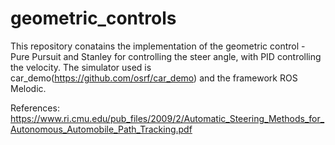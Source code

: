 # geometric_controls
This repository conatains the implementation of the geometric control - Pure Pursuit and Stanley for controlling the steer angle, with PID controlling the velocity.
The simulator used is car_demo(https://github.com/osrf/car_demo) and the framework ROS Melodic.

References:
https://www.ri.cmu.edu/pub_files/2009/2/Automatic_Steering_Methods_for_Autonomous_Automobile_Path_Tracking.pdf

